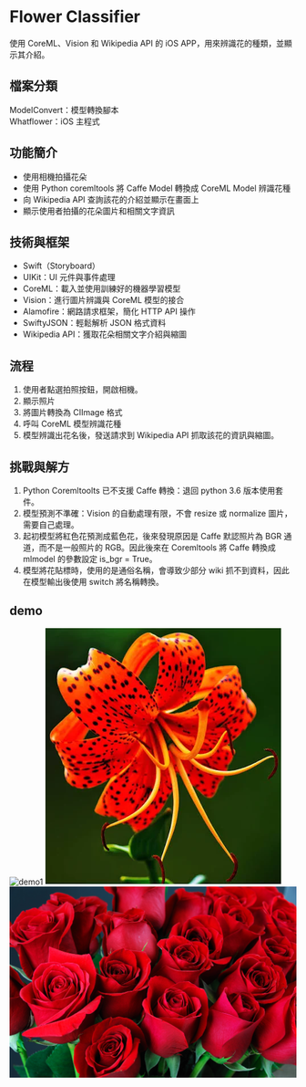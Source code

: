 # Flower Classifier
使用 CoreML、Vision 和 Wikipedia API 的 iOS APP，用來辨識花的種類，並顯示其介紹。
## 檔案分類
ModelConvert：模型轉換腳本  
Whatflower：iOS 主程式
## 功能簡介
- 使用相機拍攝花朵
- 使用 Python coremltools 將 Caffe Model 轉換成 CoreML Model 辨識花種
- 向 Wikipedia API 查詢該花的介紹並顯示在畫面上
- 顯示使用者拍攝的花朵圖片和相關文字資訊

## 技術與框架
- Swift（Storyboard）
- UIKit：UI 元件與事件處理
- CoreML：載入並使用訓練好的機器學習模型
- Vision：進行圖片辨識與 CoreML 模型的接合
- Alamofire：網路請求框架，簡化 HTTP API 操作
- SwiftyJSON：輕鬆解析 JSON 格式資料
- Wikipedia API：獲取花朵相關文字介紹與縮圖

## 流程
1. 使用者點選拍照按鈕，開啟相機。
2. 顯示照片
3. 將圖片轉換為 CIImage 格式
4. 呼叫 CoreML 模型辨識花種
5. 模型辨識出花名後，發送請求到 Wikipedia API 抓取該花的資訊與縮圖。

## 挑戰與解方
1. Python Coremltoolts 已不支援 Caffe 轉換：退回 python 3.6 版本使用套件。
2. 模型預測不準確：Vision 的自動處理有限，不會 resize 或 normalize 圖片，需要自己處理。
3. 起初模型將紅色花預測成藍色花，後來發現原因是 Caffe 默認照片為 BGR 通道，而不是一般照片的 RGB。因此後來在 Coremltools 將 Caffe 轉換成 mlmodel 的參數設定 is_bgr = True。
4. 模型將花貼標時，使用的是通俗名稱，會導致少部分 wiki 抓不到資料，因此在模型輸出後使用 switch 將名稱轉換。

## demo
![demo1](Demo/demo.gif)
![demo2](Demo/tiger_lily.jpg)
![demo3](Demo/Rose.jpg)


